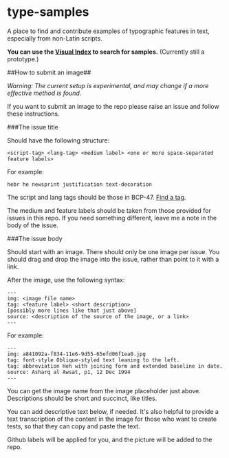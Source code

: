 # type-samples
A place to find and contribute examples of typographic features in text, especially from non-Latin scripts.

**You can use the [Visual Index](https://w3c.github.io/type-samples/) to search for samples.** (Currently still a prototype.)

##How to submit an image##

_Warning: The current setup is experimental, and may change if a more effective method is found._

If you want to submit an image to the repo please raise an issue and follow these instructions.

###The issue title

Should have the following structure:
```
<script-tag> <lang-tag> <medium label> <one or more space-separated feature labels>
```

For example:

```
hebr he newsprint justification text-decoration
```

The script and lang tags should be those in BCP-47. [Find a tag](http://r12a.github.io/apps/subtags/).

The medium and feature labels should be taken from those provided for issues in this repo. If you need something different, leave me a note in the body of the issue.

###The issue body

Should start with an image. There should only be one image per issue. You should drag and drop the image into the issue, rather than point to it with a link.

After the image, use the following syntax:

```
---
img: <image file name>
tag: <feature label> <short description>
[possibly more lines like that just above]
source: <description of the source of the image, or a link>
---
```

For example:
```
---
img: a841092a-f834-11e6-9d55-65efd06f1ea0.jpg
tag: font-style Oblique-styled text leaning to the left.
tag: abbreviation Heh with joining form and extended baseline in date.
source: Asharq al Awsat, p1, 12 Dec 1994
---
```

You can get the image name from the image placeholder just above.  Descriptions should be short and succinct, like titles.

You can add descriptive text below, if needed.  It's also helpful to provide a text transcription of the content in the image for those who want to create tests, so that they can copy and paste the text.

Github labels will be applied for you, and the picture will be added to the repo.

